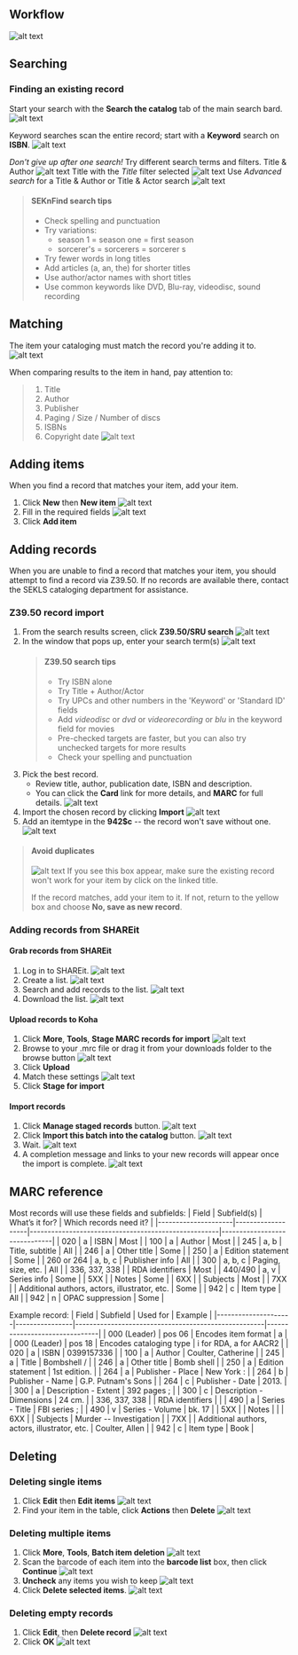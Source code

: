 ## Workflow

![alt text](assets/cat_workflow.png)

## Searching

### Finding an existing record
Start your search with the **Search the catalog** tab of the main search bard.
![alt text](assets/cat_search1.png)

Keyword searches scan the entire record; start with a **Keyword** search on **ISBN**.
![alt text](assets/cat_search2.png)

*Don't give up after one search!* Try different search terms and filters.
Title & Author
![alt text](assets/cat_search3.png)
Title with the *Title* filter selected
![alt text](assets/cat_search4.png)
Use *Advanced search* for a Title & Author or Title & Actor search
![alt text](assets/cat_search5.png)
	
> #### SEKnFind search tips
> - Check spelling and punctuation
> - Try variations:
> 	- season 1 = season one = first season
> 	- sorcerer's = sorcerers = sorcerer s
> - Try fewer words in long titles
> - Add articles (a, an, the) for shorter titles
> - Use author/actor names with short titles
> - Use common keywords like DVD, Blu-ray, videodisc, sound recording

## Matching
The item your cataloging must match the record you're adding it to.
![alt text](assets/cat_match1.png)

When comparing results to the item in hand, pay attention to:
> 1. Title
> 2. Author
> 3. Publisher
> 4. Paging / Size / Number of discs
> 5. ISBNs
> 6. Copyright date
![alt text](assets/cat_match2.png)

## Adding items
When you find a record that matches your item, add your item.

1. Click **New** then **New item**
![alt text](assets/cat_add1.png)
2. Fill in the required fields
![alt text](assets/cat_add2.png)
3. Click **Add item**

## Adding records
When you are unable to find a record that matches your item, you should attempt to find a record via Z39.50. If no records are available there, contact the SEKLS cataloging department for assistance.

### Z39.50 record import
1. From the search results screen, click **Z39.50/SRU search**
![alt text](assets/cat_z39import1.png)
2. In the window that pops up, enter your search term(s)
![alt text](assets/cat_z39import2.png)
	> #### Z39.50 search tips
	> - Try ISBN alone
	> - Try Title + Author/Actor
	> - Try UPCs and other numbers in the 'Keyword' or 'Standard ID' fields
	> - Add *videodisc* or *dvd* or *videorecording* or *blu* in the keyword field for movies
	> - Pre-checked targets are faster, but you can also try unchecked targets for more results
	> - Check your spelling and punctuation
3. Pick the best record.
	- Review title, author, publication date, ISBN and description.
	- You can click the **Card** link for more details, and **MARC** for full details.
	![alt text](assets/cat_z39import3.png)
4. Import the chosen record by clicking **Import**
![alt text](assets/cat_z39import4.png)
5. Add an itemtype in the **942$c** -- the record won't save without one.
![alt text](assets/cat_z39import5.png)

> #### Avoid duplicates
> ![alt text](assets/cat_z39import6.png)
> If you see this box appear, make sure the existing record won't work for your item by click on the linked title.
>
> If the record matches, add your item to it. If not, return to the yellow box and choose **No, save as new record**.

### Adding records from SHAREit

#### Grab records from SHAREit
1. Log in to SHAREit.
![alt text](assets/cat_shareit1.png)
2. Create a list.
![alt text](assets/cat_shareit2.png)
3. Search and add records to the list.
![alt text](assets/cat_shareit3.png)
4. Download the list.
![alt text](assets/cat_shareit4.png)

#### Upload records to Koha
1. Click **More**, **Tools**, **Stage MARC records for import**
![alt text](assets/cat_marcimport1.png)
2. Browse to your .mrc file or drag it from your downloads folder to the browse button
![alt text](assets/cat_marcimport2.png)
3. Click **Upload**
4. Match these settings
![alt text](assets/cat_marcimport3.png)
5. Click **Stage for import**

#### Import records
1. Click **Manage staged records** button.
![alt text](assets/cat_marcimport4.png)
2. Click **Import this batch into the catalog** button.
![alt text](assets/cat_marcimport5.png)
3. Wait.
![alt text](assets/cat_marcimport6.png)
4. A completion message and links to your new records will appear once the import is complete.
![alt text](assets/cat_marcimport7.png)

## MARC reference
Most records will use these fields and subfields:
|    Field            |    Subfield(s)    |    What’s it for?                                   |    Which records need it?    |
|---------------------|-------------------|-----------------------------------------------------|------------------------------|
|    020              |    a              |    ISBN                                             |    Most                      |
|    100              |    a              |    Author                                           |    Most                      |
|    245              |    a, b           |    Title, subtitle                                  |    All                       |
|    246              |    a              |    Other title                                      |    Some                      |
|    250              |    a              |    Edition statement                                |    Some                      |
|    260 or 264       |    a, b, c        |    Publisher info                                   |    All                       |
|    300              |    a, b, c        |    Paging, size, etc.                               |    All                       |
|    336, 337, 338    |                   |    RDA identifiers                                  |    Most                      |
|    440/490          |    a, v           |    Series info                                      |    Some                      |
|    5XX              |                   |    Notes                                            |    Some                      |
|    6XX              |                   |    Subjects                                         |    Most                      |
|    7XX              |                   |    Additional authors, actors, illustrator, etc.    |    Some                      |
|    942              |    c              |    Item type                                        |    All                       |
|    942              |    n              |    OPAC suppression                                 |    Some                      |

Example record:
|    Field            |    Subfield    |    Used for                                         |    Example                    |
|---------------------|----------------|-----------------------------------------------------|-------------------------------|
|    000 (Leader)     |    pos 06      |    Encodes item format                              |    a                          |
|    000 (Leader)     |    pos 18      |    Encodes cataloging type                          |    i for RDA, a for AACR2     |
|    020              |    a           |    ISBN                                             |    0399157336                 |
|    100              |    a           |    Author                                           |    Coulter, Catherine         |
|    245              |    a           |    Title                                            |    Bombshell /                |
|    246              |    a           |    Other title                                      |    Bomb shell                 |
|    250              |    a           |    Edition statement                                |    1st edition.               |
|    264              |    a           |    Publisher - Place                                |    New York :                 |
|    264              |    b           |    Publisher - Name                                 |    G.P. Putnam's Sons         |
|    264              |    c           |    Publisher - Date                                 |    2013.                      |
|    300              |    a           |    Description - Extent                             |    392 pages ;                |
|    300              |    c           |    Description - Dimensions                         |    24 cm.                     |
|    336, 337, 338    |                |    RDA identifiers                                  |                               |
|    490              |    a           |    Series - Title                                   |    FBI series ;               |
|    490              |    v           |    Series - Volume                                  |    bk. 17                     |
|    5XX              |                |    Notes                                            |                               |
|    6XX              |                |    Subjects                                         |    Murder -- Investigation    |
|    7XX              |                |    Additional authors, actors, illustrator, etc.    |    Coulter, Allen             |
|    942              |    c           |    Item type                                        |    Book                       |

## Deleting

### Deleting single items
1. Click **Edit** then **Edit items**
![alt text](assets/cat_delete1.png)
2. Find your item in the table, click **Actions** then **Delete**
![alt text](assets/cat_delete2.png)

### Deleting multiple items
1. Click **More**, **Tools**, **Batch item deletion**
![alt text](assets/cat_delete3.png)
2. Scan the barcode of each item into the **barcode list** box, then click **Continue**
![alt text](assets/cat_delete4.png)
3. **Uncheck** any items you wish to keep
![alt text](assets/cat_delete5.png)
4. Click **Delete selected items**.
![alt text](assets/cat_delete6.png)

### Deleting empty records
1. Click **Edit**, then **Delete record**
![alt text](assets/cat_delete7.png)
2. Click **OK**
![alt text](assets/cat_delete8.png)



